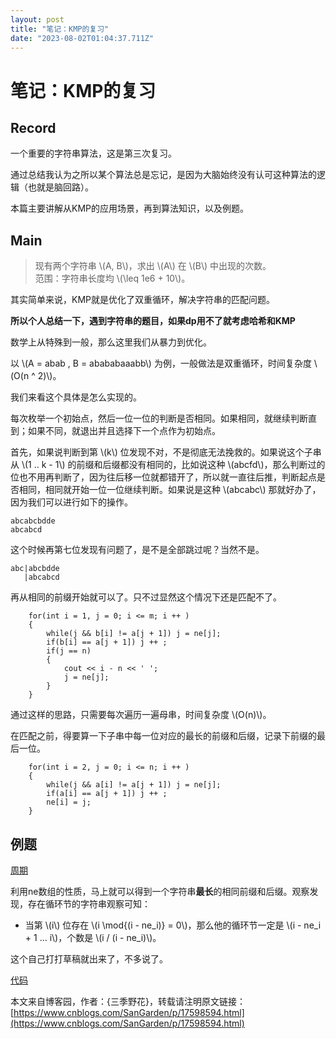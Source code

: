 ```yaml
---
layout: post
title: "笔记：KMP的复习"
date: "2023-08-02T01:04:37.711Z"
---
```

笔记：KMP的复习
=========

Record
------

一个重要的字符串算法，这是第三次复习。

通过总结我认为之所以某个算法总是忘记，是因为大脑始终没有认可这种算法的逻辑（也就是脑回路）。

本篇主要讲解从KMP的应用场景，再到算法知识，以及例题。

Main
----

> 现有两个字符串 \\(A, B\\)，求出 \\(A\\) 在 \\(B\\) 中出现的次数。  
> 范围：字符串长度均 \\(\\leq 1e6 + 10\\)。

其实简单来说，KMP就是优化了双重循环，解决字符串的匹配问题。

**所以个人总结一下，遇到字符串的题目，如果dp用不了就考虑哈希和KMP**

数学上从特殊到一般，那么这里我们从暴力到优化。

以 \\(A = abab , B = abababaaabb\\) 为例，一般做法是双重循环，时间复杂度 \\(O(n ^ 2)\\)。

我们来看这个具体是怎么实现的。

每次枚举一个初始点，然后一位一位的判断是否相同。如果相同，就继续判断直到；如果不同，就退出并且选择下一个点作为初始点。

首先，如果说判断到第 \\(k\\) 位发现不对，不是彻底无法挽救的。如果说这个子串从 \\(1 .. k - 1\\) 的前缀和后缀都没有相同的，比如说这种 \\(abcfd\\)，那么判断过的位也不用再判断了，因为往后移一位就都错开了，所以就一直往后推，判断起点是否相同，相同就开始一位一位继续判断。如果说是这种 \\(abcabc\\) 那就好办了，因为我们可以进行如下的操作。

    abcabcbdde
    abcabcd
    

这个时候再第七位发现有问题了，是不是全部跳过呢？当然不是。

    abc|abcbdde
       |abcabcd
    

再从相同的前缀开始就可以了。只不过显然这个情况下还是匹配不了。

        for(int i = 1, j = 0; i <= m; i ++ )
        {
            while(j && b[i] != a[j + 1]) j = ne[j];
            if(b[i] == a[j + 1]) j ++ ;
            if(j == n)
            {
                cout << i - n << ' ';
                j = ne[j];
            }
        }
    

通过这样的思路，只需要每次遍历一遍母串，时间复杂度 \\(O(n)\\)。

在匹配之前，得要算一下子串中每一位对应的最长的前缀和后缀，记录下前缀的最后一位。

        for(int i = 2, j = 0; i <= n; i ++ )
        {
            while(j && a[i] != a[j + 1]) j = ne[j];
            if(a[i] == a[j + 1]) j ++ ;
            ne[i] = j;
        }
    

例题
--

[周期](https://www.acwing.com/problem/content/143/)

利用ne数组的性质，马上就可以得到一个字符串**最长**的相同前缀和后缀。观察发现，存在循环节的字符串观察可知：

*   当第 \\(i\\) 位存在 \\(i \\mod{(i - ne\_i)} = 0\\)，那么他的循环节一定是 \\(i - ne\_i + 1 ... i\\)，个数是 \\(i / (i - ne\_i)\\)。

这个自己打打草稿就出来了，不多说了。

[代码](https://www.acwing.com/activity/content/code/content/5553713/)

本文来自博客园，作者：{三季野花}，转载请注明原文链接：[https://www.cnblogs.com/SanGarden/p/17598594.html](https://www.cnblogs.com/SanGarden/p/17598594.html)